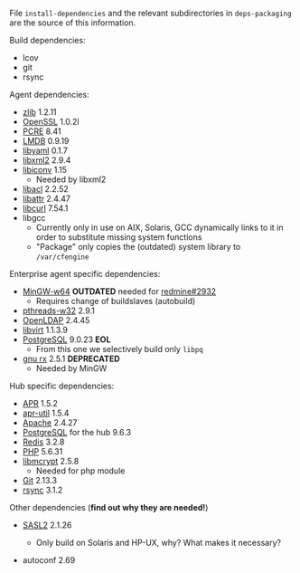 File `install-dependencies` and the relevant subdirectories
in `deps-packaging` are the source of this information.


Build dependencies:

* lcov
* git
* rsync

Agent dependencies:

* [zlib](http://www.zlib.net/) 1.2.11
* [OpenSSL](http://openssl.org/) 1.0.2l
* [PCRE](http://ftp.csx.cam.ac.uk/pub/software/programming/pcre/) 8.41
* [LMDB](https://github.com/LMDB/lmdb/) 0.9.19
* [libyaml](http://pyyaml.org/wiki/LibYAML) 0.1.7
* [libxml2](http://xmlsoft.org/sources/) 2.9.4
* [libiconv](http://ftp.gnu.org/gnu/libiconv/) 1.15
  * Needed by libxml2
* [libacl](http://download.savannah.gnu.org/releases/acl/) 2.2.52
* [libattr](http://download.savannah.gnu.org/releases/attr/) 2.4.47
* [libcurl](http://curl.haxx.se/download.html) 7.54.1
* libgcc
  * Currently only in use on AIX, Solaris, GCC dynamically links to it in order
    to substitute missing system functions
  * "Package" only copies the (outdated) system library to `/var/cfengine`

Enterprise agent specific dependencies:

* [MinGW-w64](http://sourceforge.net/projects/mingw-w64/) **OUTDATED** needed
  for [redmine#2932](https://dev.cfengine.com/issues/2932)
  * Requires change of buildslaves (autobuild)
* [pthreads-w32](ftp://sourceware.org/pub/pthreads-win32/) 2.9.1
* [OpenLDAP](http://www.openldap.org/software/download/OpenLDAP/openldap-release/) 2.4.45
* [libvirt](http://libvirt.org/sources/stable_updates/) 1.1.3.9
* [PostgreSQL](http://www.postgresql.org/) 9.0.23 **EOL**
  * From this one we selectively build only `libpq`
* [gnu rx](http://www.gnu.org/software/rx/rx.html) 2.5.1 **DEPRECATED**
  * Needed by MinGW

Hub specific dependencies:

* [APR](https://apr.apache.org/) 1.5.2
* [apr-util](https://apr.apache.org/) 1.5.4
* [Apache](http://httpd.apache.org/) 2.4.27
* [PostgreSQL](http://www.postgresql.org/) for the hub 9.6.3
* [Redis](http://redis.io/) 3.2.8
* [PHP](http://php.net/) 5.6.31
* [libmcrypt](https://sourceforge.net/projects/mcrypt/files/Libmcrypt/) 2.5.8
  * Needed for php module
* [Git](https://www.kernel.org/pub/software/scm/git/) 2.13.3
* [rsync](https://download.samba.org/pub/rsync/) 3.1.2

Other dependencies (**find out why they are needed!**)

* [SASL2](https://cyrusimap.org/mediawiki/index.php/Downloads) 2.1.26
  * Only build on Solaris and HP-UX, why? What makes it necessary?

* autoconf 2.69
